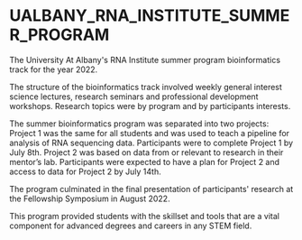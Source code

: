# UALBANY_RNA_INSTITUTE_SUMMER_PROGRAM

The University At Albany's RNA Institute summer program bioinformatics track for the year 2022.  

The structure of the bioinformatics track involved weekly general interest science lectures, research seminars and professional development workshops. Research topics were by program and by participants interests.  

The summer bioinformatics program was separated into two projects: Project 1 was the same for all students and was used to teach a pipeline for analysis of RNA sequencing data. Participants were to complete Project 1 by July 8th. Project 2 was based on data from or relevant to research in their mentor’s lab. Participants were expected to have a plan for Project 2 and access to data for Project 2 by July 14th. 

The program culminated in the final presentation of participants' research at the Fellowship Symposium in August 2022.   

This program provided students with the skillset and tools that are a vital component for advanced degrees and careers in any STEM field.
